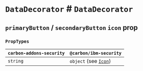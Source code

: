 # `DataDecorator` # `DataDecorator`

## `primaryButton` / `secondaryButton` `icon` prop

### `PropTypes`

| `carbon-addons-security` | `@carbon/ibm-security`                                                |
| ------------------------ | --------------------------------------------------------------------- |
| `string`                 | `object` (see [`Icon`](../Icon/migration/carbon-for-ibm-security.md)) |
